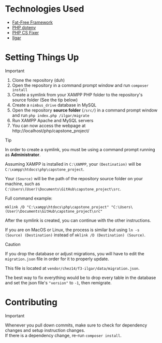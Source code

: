 # Technologies Used
- [Fat-Free Framework](https://fatfreeframework.com/3.9/home)
- [PHP dotenv](https://github.com/vlucas/phpdotenv)
- [PHP CS Fixer](https://github.com/PHP-CS-Fixer/PHP-CS-Fixer)
- [Ilgar](https://github.com/chez14/f3-ilgar)

# Setting Things Up
> [!IMPORTANT]
> 1. Clone the repository (duh)
> 2. Open the repository in a command prompt window and run `composer install`
> 3. Create a symlink from your XAMPP PHP folder to the repository's source folder (See the tip below)
> 4. Create a `nimbus_drive` database in MySQL
> 5. Open the repository **source folder** (`/src/`) in a command prompt window and run `php index.php /ilgar/migrate`
> 6. Run XAMPP Apache and MySQL servers
> 7. You can now access the webpage at http://localhost/php/capstone_project/

> [!TIP]
> In order to create a symlink, you must be using a command prompt running as **Administrator**.
>
> Assuming XAMPP is installed in `C:\XAMPP`, your `(Destination)` will be \
> `C:\xampp\htdocs\php\capstone_project`.
>
> Your `(Source)` will be the path of the repository source folder on your machine, such as \
> `C:\Users\(User)\Documents\GitHub\capstone_project\src`.
>
> Full command example:
> ```
> mklink /D "C:\xampp\htdocs\php\capstone_project" "C:\Users\(User)\Documents\GitHub\capstone_project\src"
> ```
> After the symlink is created, you can continue with the other instructions.
>
> If you are on MacOS or Linux, the process is similar but using `ln -s (Source) (Destination)` instead of `mklink /D (Destination) (Source)`.

> [!CAUTION]
> If you drop the database or adjust migrations, you will have to edit the `migration.json` file in order for it to properly update.
>
> This file is located at `vendor/chez14/f3-ilgar/data/migration.json`.
>
> The best way to fix everything would be to drop every table in the database and set the json file's `"version"` to `-1`, then remigrate.

# Contributing
> [!IMPORTANT]
> Whenever you pull down commits, make sure to check for dependency changes and setup instruction changes. \
> If there is a dependency change, re-run `composer install`.
